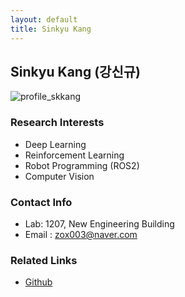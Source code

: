 ```yaml
---
layout: default
title: Sinkyu Kang
---
```


## Sinkyu Kang (강신규)
![profile_skkang](https://user-images.githubusercontent.com/56228085/186415140-dd3585b6-f896-4157-8543-97442bc60534.jpg)


### Research Interests 
* Deep Learning
* Reinforcement Learning
* Robot Programming (ROS2)
* Computer Vision

### Contact Info
* Lab: 1207, New Engineering Building
* Email : zox003@naver.com

### Related Links
* [Github](https://github.com/zox004)
